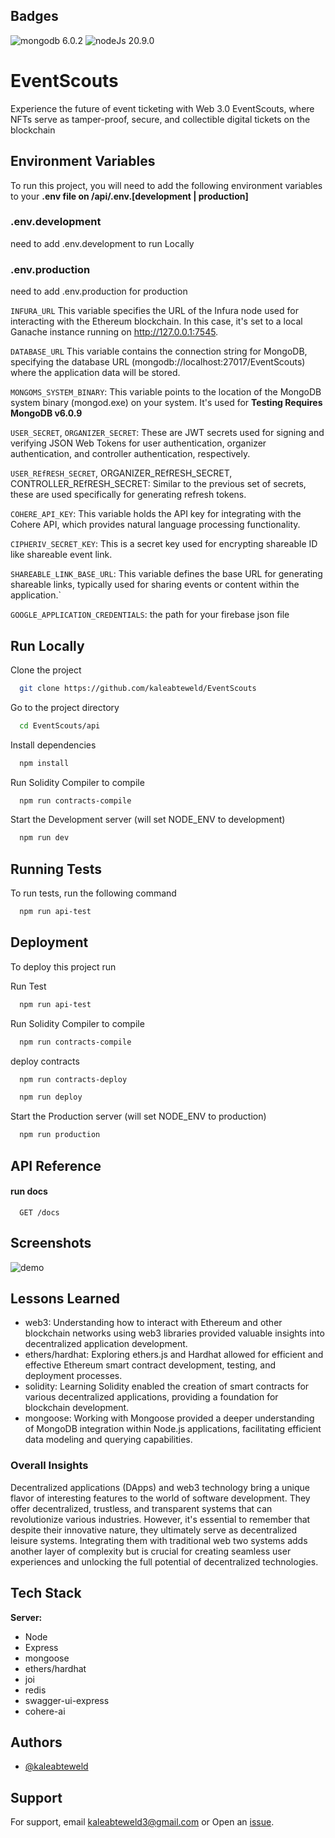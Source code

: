 
## Badges

![mongodb 6.0.2](https://img.shields.io/badge/MongoDB-v6.0.2-green)
![nodeJs 20.9.0](https://img.shields.io/badge/Node.js-20.9.0-yellow)




# EventScouts

Experience the future of event ticketing with Web 3.0 EventScouts, where NFTs serve as tamper-proof, secure, and collectible digital tickets on the blockchain


## Environment Variables

To run this project, you will need to add the following environment variables to your **.env file on /api/.env.[development | production]**

### .env.development
need to add .env.development to run Locally

### .env.production
need to add .env.production for production

`INFURA_URL`  This variable specifies the URL of the Infura node used for interacting with the Ethereum blockchain. In this case, it's set to a local Ganache instance running on http://127.0.0.1:7545.

`DATABASE_URL` This variable contains the connection string for MongoDB, specifying the database URL (mongodb://localhost:27017/EventScouts) where the application data will be stored.

`MONGOMS_SYSTEM_BINARY`: This variable points to the location of the MongoDB system binary (mongod.exe) on your system. It's used for **Testing Requires MongoDB v6.0.9**

`USER_SECRET`, `ORGANIZER_SECRET`: These are JWT secrets used for signing and verifying JSON Web Tokens for user authentication, organizer authentication, and controller authentication, respectively.

`USER_REfRESH_SECRET`, ORGANIZER_REfRESH_SECRET, CONTROLLER_REfRESH_SECRET: Similar to the previous set of secrets, these are used specifically for generating refresh tokens.

`COHERE_API_KEY`: This variable holds the API key for integrating with the Cohere API, which provides natural language processing functionality.

`CIPHERIV_SECRET_KEY`: This is a secret key used for encrypting shareable ID like shareable event link.

`SHAREABLE_LINK_BASE_URL`: This variable defines the base URL for generating shareable links, typically used for sharing events or content within the application.`

`GOOGLE_APPLICATION_CREDENTIALS`: the path for your firebase json file

## Run Locally

Clone the project

```bash
  git clone https://github.com/kaleabteweld/EventScouts
```

Go to the project directory

```bash
  cd EventScouts/api
```

Install dependencies

```bash
  npm install
```

Run Solidity Compiler to compile

```bash
  npm run contracts-compile
```

Start the Development server (will set NODE_ENV to development)

```bash
  npm run dev
```


## Running Tests

To run tests, run the following command

```bash
  npm run api-test
```


## Deployment

To deploy this project run

Run Test

```bash
  npm run api-test
```

Run Solidity Compiler to compile

```bash
  npm run contracts-compile
```

deploy contracts

```bash
  npm run contracts-deploy
```

```bash
  npm run deploy
```

Start the Production server (will set NODE_ENV to production)

```bash
  npm run production
```


## API Reference

#### run docs

```http
  GET /docs
```




## Screenshots

![demo](https://github.com/kaleabteweld/EventScouts/blob/main/.github/image.png?raw=true)


## Lessons Learned

- web3: Understanding how to interact with Ethereum and other blockchain networks using web3 libraries provided valuable insights into decentralized application development.
- ethers/hardhat: Exploring ethers.js and Hardhat allowed for efficient and effective Ethereum smart contract development, testing, and deployment processes.
- solidity: Learning Solidity enabled the creation of smart contracts for various decentralized applications, providing a foundation for blockchain development.
- mongoose: Working with Mongoose provided a deeper understanding of MongoDB integration within Node.js applications, facilitating efficient data modeling and querying capabilities.

### Overall Insights
Decentralized applications (DApps) and web3 technology bring a unique flavor of interesting features to the world of software development. They offer decentralized, trustless, and transparent systems that can revolutionize various industries. However, it's essential to remember that despite their innovative nature, they ultimately serve as decentralized leisure systems. Integrating them with traditional web two systems adds another layer of complexity but is crucial for creating seamless user experiences and unlocking the full potential of decentralized technologies.
## Tech Stack

**Server:**
 - Node
 - Express
 - mongoose
 - ethers/hardhat
 - joi
 - redis
 - swagger-ui-express
 - cohere-ai


## Authors

- [@kaleabteweld](https://github.com/kaleabteweld)


## Support

For support, email kaleabteweld3@gmail.com or Open an [issue](https://github.com/kaleabteweld/EventScouts/issues).


